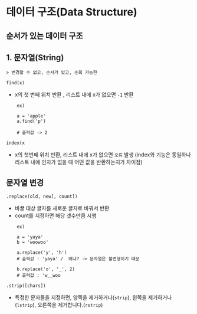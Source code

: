 # 데이터 구조(Data Structure)

## 순서가  있는 데이터 구조

## 1. 문자열(String)
    > 변경할 수 없고, 순서가 있고, 순회 가능한

`find(x)`
- x의 첫 번째 위치 반환 , 리스트 내에 x가 없으면 `-1` 반환
```
    ex)

    a = 'apple'
    a.find('p')

    # 출력값 -> 2
```

`index(x`
- x의 첫번째 위치 반환, 리스트 내에 x가 없으면 `오류` 발생 (index와 기능은 동일하나 리스트 내에 인자가 없을 때 어떤 값을 반환하는지가 차이점)

## 문자열 변경
`.replace(old, new[, count])`

- 바꿀 대상 글자를 새로운 글자로 바꿔서 반환
- count를 지정하면 해당 갯수만큼 시행

```
    ex)

    a = 'yaya'
    b = 'woowoo'

    a.replace('y', 'h')
    # 출력값 : 'yaya' /  왜냐? -> 문자열은 불변형이기 때문

    b.replace('o', '_', 2)
    # 출력값 : 'w__woo
```

`.strip([chars])`
- 특정한 문자들을 지정하면, 양쪽을 제거하거나(`strip`), 왼쪽을 제거하거나(`lstrip`), 오른쪽을 제거합니다.(`rstrip`)

